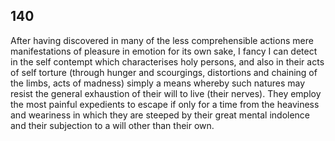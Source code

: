 ## 140

After having discovered in many of the less comprehensible actions mere
manifestations of pleasure in emotion for its own sake, I fancy I can
detect in the self contempt which characterises holy persons, and also
in their acts of self torture (through hunger and scourgings,
distortions and chaining of the limbs, acts of madness) simply a means
whereby such natures may resist the general exhaustion of their will to
live (their nerves). They employ the most painful expedients to escape
if only for a time from the heaviness and weariness in which they are
steeped by their great mental indolence and their subjection to a will
other than their own.


